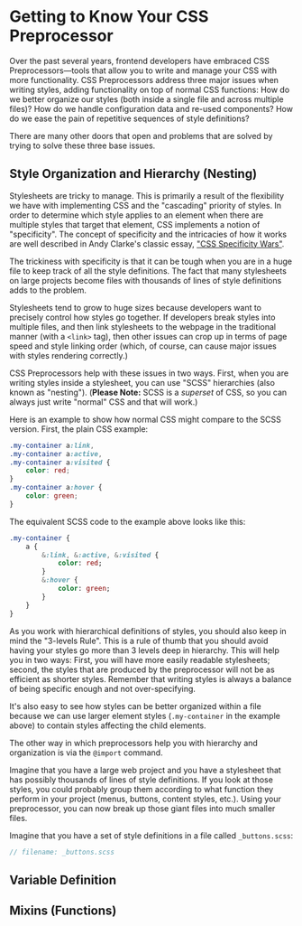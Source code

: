 # Getting to Know Your CSS Preprocessor
Over the past several years, frontend developers have embraced CSS Preprocessors&mdash;tools that allow you to write and manage your CSS with more functionality. CSS Preprocessors address three major issues when writing styles, adding functionality on top of normal CSS functions: How do we better organize our styles (both inside a single file and across multiple files)? How do we handle configuration data and re-used components? How do we ease the pain of repetitive sequences of style definitions?

There are many other doors that open and problems that are solved by trying to solve these three base issues. 

## Style Organization and Hierarchy (Nesting)
Stylesheets are tricky to manage. This is primarily a result of the flexibility we have with implementing CSS and the "cascading" priority of styles. In order to determine which style applies to an element when there are multiple styles that target that element, CSS implements a notion of "specificity". The concept of specificity and the intricacies of how it works are well described in Andy Clarke's classic essay, ["CSS Specificity Wars"](http://www.stuffandnonsense.co.uk/archives/css_specificity_wars.html). 

The trickiness with specificity is that it can be tough when you are in a huge file to keep track of all the style definitions. The fact that many stylesheets on large projects become files with thousands of lines of style definitions adds to the problem.

Stylesheets tend to grow to huge sizes because developers want to precisely control how styles go together. If developers break styles into multiple files, and then link stylesheets to the webpage in the traditional manner (with a `<link>` tag), then other issues can crop up in terms of page speed and style linking order (which, of course, can cause major issues with styles rendering correctly.)

CSS Preprocessors help with these issues in two ways. First, when you are writing styles inside a stylesheet, you can use "SCSS" hierarchies (also known as "nesting"). (**Please Note:** SCSS is a *superset* of CSS, so you can always just write "normal" CSS and that will work.)

Here is an example to show how normal CSS might compare to the SCSS version. First, the plain CSS example:

```css
.my-container a:link,
.my-container a:active,
.my-container a:visited {
    color: red;
}
.my-container a:hover {
    color: green;
}
```

The equivalent SCSS code to the example above looks like this:

```sass
.my-container {
    a {
        &:link, &:active, &:visited {
            color: red;
        }
        &:hover {
            color: green;
        }
    }
}
```

As you work with hierarchical definitions of styles, you should also keep in mind the "3-levels Rule". This is a rule of thumb that you should avoid having your styles go more than 3 levels deep in hierarchy. This will help you in two ways: First, you will have more easily readable stylesheets; second, the styles that are produced by the preprocessor will not be as efficient as shorter styles. Remember that writing styles is always a balance of being specific enough and not over-specifying. 

It's also easy to see how styles can be better organized within a file because we can use larger element styles (`.my-container` in the example above) to contain styles affecting the child elements.

The other way in which preprocessors help you with hierarchy and organization is via the `@import` command.

Imagine that you have a large web project and you have a stylesheet that has possibly thousands of lines of style definitions. If you look at those styles, you could probably group them according to what function they perform in your project (menus, buttons, content styles, etc.). Using your preprocessor, you can now break up those giant files into much smaller files.

Imagine that you have a set of style definitions in a file called `_buttons.scss`:

```sass
// filename: _buttons.scss
```


## Variable Definition

## Mixins (Functions)